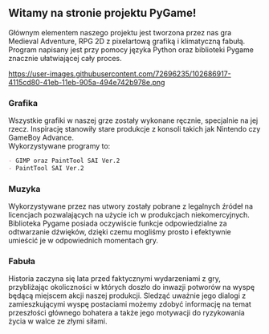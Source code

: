 ## Witamy na stronie projektu PyGame!

Głównym elementem naszego projektu jest tworzona przez nas gra Medieval Adventure, RPG 2D z pixelartową grafiką i klimatyczną fabułą. Program napisany jest przy pomocy języka Python oraz biblioteki Pygame znacznie ułatwiającej cały proces.

https://user-images.githubusercontent.com/72696235/102686917-4115cd80-41eb-11eb-905a-494e742b978e.png

### Grafika

Wszystkie grafiki w naszej grze zostały wykonane ręcznie, specjalnie na jej rzecz. Inspirację stanowiły stare produkcje z konsoli takich jak Nintendo czy GameBoy Advance.  
Wykorzystywane programy to:

```markdown
- GIMP oraz PaintTool SAI Ver.2
- PaintTool SAI Ver.2
```

### Muzyka
Wykorzystywane przez nas utwory zostały pobrane z legalnych źródeł na licencjach pozwalających na użycie ich w produkcjach niekomercyjnych. Biblioteka Pygame posiada oczywiście funkcje odpowiedzialne za odtwarzanie dźwięków, dzięki czemu mogliśmy prosto i efektywnie umieścić je w odpowiednich momentach gry.

### Fabuła

Historia zaczyna się lata przed faktycznymi wydarzeniami z gry, przybliżając okoliczności w których doszło do inwazji potworów na wyspę będącą miejscem akcji naszej produkcji. Sledząć uważnie jego dialogi z zamieszkującymi wyspę postaciami możemy zdobyć informację na temat przeszłości głównego bohatera a także jego motywacji do ryzykowania życia w walce ze złymi siłami.
